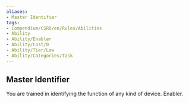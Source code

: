 ```yaml
---
aliases:
- Master Identifier
tags:
- Compendium/CSRD/en/Rules/Abilities
- Ability
- Ability/Enabler
- Ability/Cost/0
- Ability/Tier/Low
- Ability/Categories/Task
---
```


  
## Master Identifier  
You are trained in identifying the function of any kind of device. Enabler.